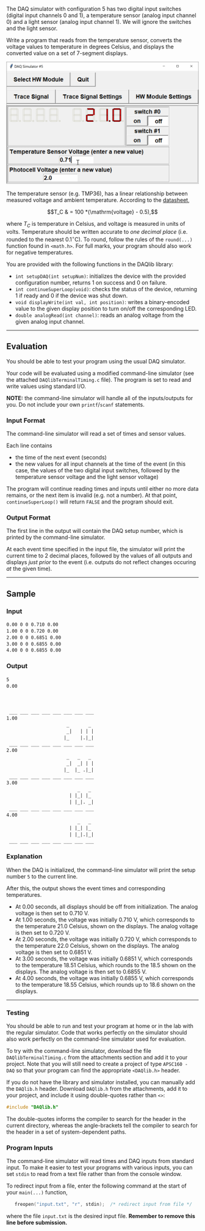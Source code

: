 The DAQ simulator with configuration 5 has two digital input switches (digital input channels 0 and 1), a temperature sensor (analog input channel 0) and a light sensor (analog input channel 1).  We will ignore the switches and the light sensor.

Write a program that reads from the temperature sensor, converts the voltage values to temperature in degrees Celsius, and displays the converted value on a set of 7-segment displays.

![temperature demo](./assets/temperature.gif)

The temperature sensor (e.g. TMP36), has a linear relationship between measured voltage and ambient temperature.  According to the [datasheet](https://www.analog.com/media/en/technical-documentation/data-sheets/tmp35_36_37.pdf), 

$$T_C & = 100 *(\mathrm{voltage} - 0.5),$$

where $T_C$ is temperature in Celsius, and voltage is measured in units of volts.  Temperature should be written accurate to *one decimal place* (i.e. rounded to the nearest 0.1$^\circ$C).  To round, follow the rules of the `round(...)` function found in `<math.h>`.  For full marks, your program should also work for negative temperatures.

You are provided with the following functions in the DAQlib library:

- `int setupDAQ(int setupNum)`: initializes the device with the provided configuration number, returns 1 on success and 0 on failure.
- `int continueSuperLoop(void)`: checks the status of the device, returning 1 if ready and 0 if the device was shut down.
- `void displayWrite(int val, int position)`: writes a binary-encoded value to the given display position to turn on/off the corresponding LED.
- `double analogRead(int channel)`: reads an analog voltage from the given analog input channel.

---

## Evaluation

You should be able to test your program using the usual DAQ simulator.  

Your code will be evaluated using a modified command-line simulator (see the attached `DAQlibTerminalTiming.c` file).  The program is set to read and write values using standard I/O.

**NOTE:** the command-line simulator will handle all of the inputs/outputs for you.  Do not include your own `printf`/`scanf` statements.

### Input Format

The command-line simulator will read a set of times and sensor values.

Each line contains
- the time of the next event (seconds)
- the new values for all input channels at the time of the event (in this case, the values of the two digital input switches, followed by the temperature sensor voltage and the light sensor voltage)

The program will continue reading times and inputs until either no more data remains, or the next item is invalid (e.g. not a number).  At that point, `continueSuperLoop()` will return `FALSE` and the program should exit.

### Output Format

The first line in the output will contain the DAQ setup number, which is printed by the command-line simulator.

At each event time specified in the input file, the simulator will print the current time to 2 decimal places, followed by the values of all outputs and displays *just prior* to the event (i.e. outputs do not reflect changes occuring *at* the given time).

---

## Sample

### Input
```default
0.00 0 0 0.710 0.00
1.00 0 0 0.720 0.00
2.00 0 0 0.6851 0.00
3.00 0 0 0.6855 0.00
4.00 0 0 0.6855 0.00
```

### Output
```default
5
0.00
                                 
                                 
                                 
 ___ ___ ___ ___ ___ ___ ___ ___ 
1.00
                      _       _  
                      _|   | | | 
                     |_    |.|_| 
 ___ ___ ___ ___ ___ ___ ___ ___ 
2.00
                      _   _   _  
                      _|  _| | | 
                     |_  |_ .|_| 
 ___ ___ ___ ___ ___ ___ ___ ___ 
3.00
                          _   _  
                       | |_| |_  
                       | |_|. _| 
 ___ ___ ___ ___ ___ ___ ___ ___ 
4.00
                          _   _  
                       | |_| |_  
                       | |_|.|_| 
 ___ ___ ___ ___ ___ ___ ___ ___ 
```

### Explanation

When the DAQ is initialized, the command-line simulator will print the setup number `5` to the current line.

After this, the output shows the event times and corresponding temperatures.
- At 0.00 seconds, all displays should be off from initialization.  The analog voltage is then set to 0.710 V.
- At 1.00 seconds, the voltage was initially 0.710 V, which corresponds to the temperature 21.0 Celsius, shown on the displays.  The analog voltage is then set to 0.720 V.
- At 2.00 seconds, the voltage was initially 0.720 V, which corresponds to the temperature 22.0 Celsius, shown on the displays.  The analog voltage is then set to 0.6851 V.
- At 3.00 seconds, the voltage was initially 0.6851 V, which corresponds to the temperature 18.51 Celsius, which rounds to the 18.5 shown on the displays.  The analog voltage is then set to 0.6855 V.
- At 4.00 seconds, the voltage was initially 0.6855 V, which corresponds to the temperature 18.55 Celsius, which rounds up to 18.6 shown on the displays.
---

### Testing

You should be able to run and test your program at home or in the lab with the regular simulator.  Code that works perfectly on the simulator should also work perfectly on the command-line simulator used for evaluation.

To try with the command-line simulator, download the file `DAQlibTerminalTiming.c` from the attachments section and add it to your project.  Note that you will still need to create a project of type `APSC160 - DAQ` so that your program can find the appropriate `<DAQlib.h>` header.  

If you do not have the library and simulator installed, you can manually add the `DAQlib.h` header.  Download `DAQlib.h` from the attachments, add it to your project, and include it using double-quotes rather than `<>`:

```c
#include "DAQlib.h"
```

The double-quotes informs the compiler to search for the header in the current directory, whereas the angle-brackets tell the compiler to search for the header in a set of system-dependent paths.

### Program Inputs

The command-line simulator will read times and DAQ inputs from standard input.  To make it easier to test your programs with various inputs, you can set `stdin` to read from a text file rather than from the console window.

To redirect input from a file, enter the following command at the start of your `main(...)` function, 
```c
   freopen("input.txt", "r", stdin);  /* redirect input from file */
```
where the file `input.txt` is the desired input file.  **Remember to remove this line before submission.**

